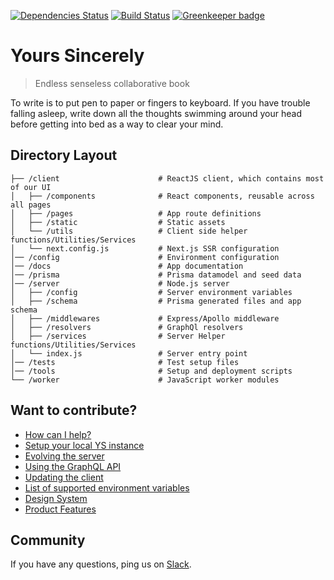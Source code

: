 [![Dependencies Status](https://david-dm.org/its-bananas/yours-sincerely/status.svg)](https://david-dm.org/its-bananas/yours-sincerely)
[![Build Status](https://travis-ci.org/its-bananas/yours-sincerely.svg?branch=master)](https://travis-ci.org/its-bananas/yours-sincerely) [![Greenkeeper badge](https://badges.greenkeeper.io/its-bananas/yours-sincerely.svg)](https://greenkeeper.io/)

# Yours Sincerely

> Endless senseless collaborative book

To write is to put pen to paper or fingers to keyboard. If you have trouble falling asleep, write down all the thoughts swimming around your head before getting into bed as a way to clear your mind.

## Directory Layout

```
├── /client                      # ReactJS client, which contains most of our UI
│   ├── /components              # React components, reusable across all pages
│   ├── /pages                   # App route definitions
│   ├── /static                  # Static assets
│   └── /utils                   # Client side helper functions/Utilities/Services
│   └── next.config.js           # Next.js SSR configuration
│── /config                      # Environment configuration
│── /docs                        # App documentation
│── /prisma                      # Prisma datamodel and seed data
│── /server                      # Node.js server
│   ├── /config                  # Server environment variables
│   ├── /schema                  # Prisma generated files and app schema
│   ├── /middlewares             # Express/Apollo middleware
│   ├── /resolvers               # GraphQl resolvers
│   ├── /services                # Server Helper functions/Utilities/Services
│   └── index.js                 # Server entry point
│── /tests                       # Test setup files
│── /tools                       # Setup and deployment scripts
└── /worker                      # JavaScript worker modules
```

## Want to contribute?

- [How can I help?](docs/how-to-help.md)
- [Setup your local YS instance](docs/setup.md)
- [Evolving the server](docs/server.md)
- [Using the GraphQL API](docs/graphql.md)
- [Updating the client](docs/client.md)
- [List of supported environment variables](docs/environment_variables.md)
- [Design System](docs/design.md)
- [Product Features](docs/product.md)

## Community

If you have any questions, ping us on [Slack](https://itsbananas.slack.com).
